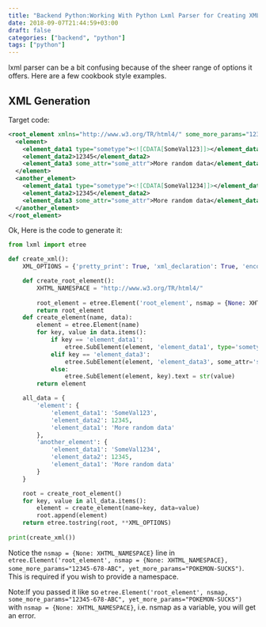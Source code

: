 ```yaml
---
title: "Backend Python:Working With Python Lxml Parser for Creating XML Elements"
date: 2018-09-07T21:44:59+03:00
draft: false 
categories: ["backend", "python"]
tags: ["python"]
---
```


lxml parser can be a bit confusing because of the sheer range of options it offers. Here are a few cookbook style examples.

## XML Generation
Target code:
```xml
<root_element xmlns="http://www.w3.org/TR/html4/" some_more_params="12345-678-ABC" yet_more_params="POKEMON-SUCKS">
  <element>
    <element_data1 type="sometype"><![CDATA[SomeVal123]]></element_data1>
    <element_data2>12345</element_data2>
    <element_data3 some_attr="some_attr">More random data</element_data3>
  </element>
  <another_element>
    <element_data1 type="sometype"><![CDATA[SomeVal1234]]></element_data1>
    <element_data2>12345</element_data2>
    <element_data3 some_attr="some_attr">More random data</element_data3>
  </another_element>
</root_element>
```
Ok, Here is the code to generate it:
```python
from lxml import etree

def create_xml():
    XML_OPTIONS = {'pretty_print': True, 'xml_declaration': True, 'encoding': 'utf-8'}

    def create_root_element():
        XHTML_NAMESPACE = "http://www.w3.org/TR/html4/"
        
        root_element = etree.Element('root_element', nsmap = {None: XHTML_NAMESPACE}, some_more_params="12345-678-ABC", yet_more_params="POKEMON-SUCKS")
        return root_element
    def create_element(name, data):
        element = etree.Element(name)
        for key, value in data.items():
            if key == 'element_data1':
                etree.SubElement(element, 'element_data1', type='sometype').text = etree.CDATA(value)
            elif key == 'element_data3':
                etree.SubElement(element, 'element_data3', some_attr='some_attr').text = str(value)
            else:
                etree.SubElement(element, key).text = str(value)
        return element

    all_data = {
        'element': {
            'element_data1': 'SomeVal123',
            'element_data2': 12345,
            'element_data1': 'More random data'
        },
        'another_element': {
            'element_data1': 'SomeVal1234',
            'element_data2': 12345,
            'element_data1': 'More random data'
        }
    }

    root = create_root_element()
    for key, value in all_data.items():
        element = create_element(name=key, data=value)
        root.append(element)
    return etree.tostring(root, **XML_OPTIONS)
    
print(create_xml())
```
Notice the `nsmap = {None: XHTML_NAMESPACE}` line in `etree.Element('root_element', nsmap = {None: XHTML_NAMESPACE}, some_more_params="12345-678-ABC", yet_more_params="POKEMON-SUCKS")`. This is required if you wish to provide a namespace.

Note:If you passed it like so `etree.Element('root_element', nsmap, some_more_params="12345-678-ABC", yet_more_params="POKEMON-SUCKS")` with `nsmap = {None: XHTML_NAMESPACE}`, i.e. nsmap as a variable, you will get an error.